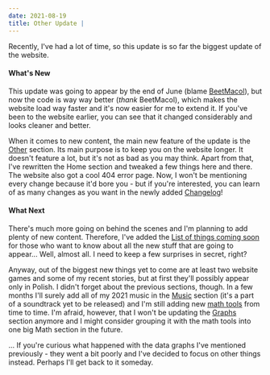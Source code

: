 ```yaml
---
date: 2021-08-19
title: Other Update |
---
```


Recently, I've had a lot of time, so this update is so far the biggest update of the website.

#### What's New

This update was going to appear by the end of June (blame [BeetMacol](https://beetmacol.com)), but now the code is way way better (*thank* BeetMacol), which makes the website load way faster and it's now easier for me to extend it. If you've been to the website earlier, you can see that it changed considerably and looks cleaner and better.

When it comes to new content, the main new feature of the update is the [Other](/other) section. Its main purpose is to keep you on the website longer. It doesn't feature a lot, but it's not as bad as you may think. Apart from that, I've rewritten the Home section and tweaked a few things here and there. The website also got a cool 404 error page. Now, I won't be mentioning every change because it'd bore you - but if you're interested, you can learn of as many changes as you want in the newly added [Changelog](/other/changelog)!

#### What Next

There's much more going on behind the scenes and I'm planning to add plenty of new content. Therefore, I've added the [List of things coming soon](/other/other/soon) for those who want to know about all the new stuff that are going to appear... Well, almost all. I need to keep a few surprises in secret, right?

Anyway, out of the biggest new things yet to come are at least two website games and some of my recent stories, but at first they'll possibly appear only in Polish. I didn't forget about the previous sections, though. In a few months I'll surely add all of my 2021 music in the [Music](/music) section (it's a part of a soundtrack yet to be released) and I'm still adding new [math tools](/math) from time to time. I'm afraid, however, that I won't be updating the [Graphs](/graphs) section anymore and I might consider grouping it with the math tools into one big Math section in the future.

... If you're curious what happened with the data graphs I've mentioned previously - they went a bit poorly and I've decided to focus on other things instead. Perhaps I'll get back to it someday.

<br />

<MdImage img="sup/level-up.png" height="250" class="border"></MdImage>